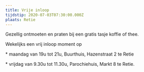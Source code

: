 ```yaml
---
title: Vrije inloop
tijdstip: 2020-07-03T07:30:00.000Z
plaats: Retie
---
```

Gezellig ontmoeten  en praten bij een gratis tasje koffie of thee.

Wekelijks een vrij inloop moment op 

\* maandag van 19u tot 21u, Buurthuis, Hazenstraat 2 te Retie  

\* vrijdag van 9.30u tot 11.30u, Parochiehuis, Markt 8 te Retie.

![]()